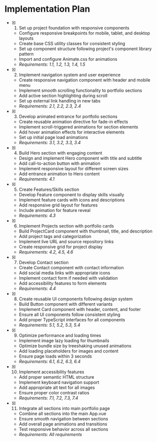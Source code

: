 # Implementation Plan

- [x] 1. Set up project foundation with responsive components
  - Configure responsive breakpoints for mobile, tablet, and desktop layouts
  - Create base CSS utility classes for consistent styling
  - Set up component structure following project's component library pattern
  - Import and configure Animate.css for animations
  - _Requirements: 1.1, 1.2, 1.3, 1.4, 1.5_

- [x] 2. Implement navigation system and user experience
  - Create responsive navigation component with header and mobile menu
  - Implement smooth scrolling functionality to portfolio sections
  - Add active section highlighting during scroll
  - Set up external link handling in new tabs
  - _Requirements: 2.1, 2.2, 2.3, 2.4_

- [x] 3. Develop animated entrance for portfolio sections
  - Create reusable animation directive for fade-in effects
  - Implement scroll-triggered animations for section elements
  - Add hover animation effects for interactive elements
  - Set up initial page load animations
  - _Requirements: 3.1, 3.2, 3.3, 3.4_

- [x] 4. Build Hero section with engaging content
  - Design and implement Hero component with title and subtitle
  - Add call-to-action button with animation
  - Implement responsive layout for different screen sizes
  - Add entrance animation to Hero content
  - _Requirements: 4.1_

- [x] 5. Create Features/Skills section
  - Develop Feature component to display skills visually
  - Implement feature cards with icons and descriptions
  - Add responsive grid layout for features
  - Include animation for feature reveal
  - _Requirements: 4.3_

- [x] 6. Implement Projects section with portfolio cards
  - Build ProjectCard component with thumbnail, title, and description
  - Add project tags and categorization
  - Implement live URL and source repository links
  - Create responsive grid for project display
  - _Requirements: 4.2, 4.5, 4.6_

- [x] 7. Develop Contact section
  - Create Contact component with contact information
  - Add social media links with appropriate icons
  - Implement contact form if needed with validation
  - Add accessibility features to form elements
  - _Requirements: 4.4_

- [x] 8. Create reusable UI components following design system
  - Build Button component with different variants
  - Implement Card component with header, content, and footer
  - Ensure all UI components follow consistent styling
  - Add proper TypeScript interfaces for all components
  - _Requirements: 5.1, 5.2, 5.3, 5.4_

- [x] 9. Optimize performance and loading times
  - Implement image lazy loading for thumbnails
  - Optimize bundle size by treeshaking unused animations
  - Add loading placeholders for images and content
  - Ensure page loads within 3 seconds
  - _Requirements: 6.1, 6.2, 6.3, 6.4_

- [x] 10. Implement accessibility features
  - Add proper semantic HTML structure
  - Implement keyboard navigation support
  - Add appropriate alt text for all images
  - Ensure proper color contrast ratios
  - _Requirements: 7.1, 7.2, 7.3, 7.4_

- [x] 11. Integrate all sections into main portfolio page
  - Combine all sections into the main App.vue
  - Ensure smooth navigation between sections
  - Add overall page animations and transitions
  - Test responsive behavior across all sections
  - _Requirements: All requirements_